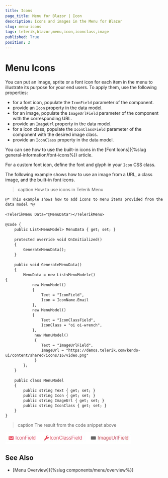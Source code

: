 ```yaml
---
title: Icons
page_title: Menu for Blazor | Icon
description: Icons and images in the Menu for Blazor
slug: menu-icons
tags: telerik,blazor,menu,icon,iconclass,image
published: True
position: 2
---
```


# Menu Icons

You can put an image, sprite or a font icon for each item in the menu to illustrate its purpose for your end users. To apply them, use the following properties:

* for a font icon, populate the `IconField` parameter of the component.
 * provide an `Icon` property in the data model.
* for an image, populate the `ImageUrlField` parameter of the component with the corresponding URL.
 * provide an `ImageUrl` property in the data model.
* for a icon class, populate the `IconClassField` parameter of the component with the desired image class.
 * provide an `IconClass` property in the data model.

You can see how to use the built-in icons in the [Font Icons]({%slug  general-information/font-icons%}) article.

For a custom font icon, define the font and glyph in your `Icon` CSS class.

The following example shows how to use an image from a URL, a class image, and the built-in font icons.

>caption How to use icons in Telerik Menu

````CSHTML
@* This example shows how to add icons to menu items provided from the data model *@

<TelerikMenu Data="@MenuData"></TelerikMenu>

@code {
    public List<MenuModel> MenuData { get; set; }

    protected override void OnInitialized()
    {
        GenerateMenuData();
    }

    public void GenerateMenuData()
    {
        MenuData = new List<MenuModel>()
{
            new MenuModel()
            {
                Text = "IconField",
                Icon = IconName.Email
            },
            new MenuModel()
            {
                Text = "IconClassField",
                IconClass = "oi oi-wrench",
            },
             new MenuModel()
             {
                Text = "ImageUrlField",
                ImageUrl = "https://demos.telerik.com/kendo-ui/content/shared/icons/16/video.png"
             }
        };
    }

    public class MenuModel
    {
        public string Text { get; set; }
        public string Icon { get; set; }
        public string ImageUrl { get; set; }
        public string IconClass { get; set; }
    }
}
````

>caption The result from the code snippet above

![icons](images/icons.jpg)


## See Also

  * [Menu Overview]({%slug components/menu/overview%})
